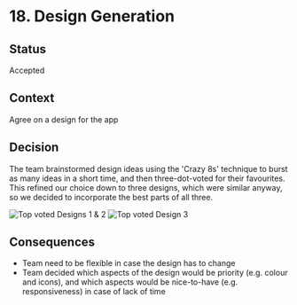 # 18. Design Generation

## Status

Accepted

## Context

Agree on a design for the app

## Decision

The team brainstormed design ideas using the 'Crazy 8s' technique to burst as many ideas in a short time, and then three-dot-voted for their favourites. This refined our choice down to three designs, which were similar anyway, so we decided to incorporate the best parts of all three.

![Top voted Designs 1 & 2](https://user-images.githubusercontent.com/32596770/77230153-247c3480-6b8a-11ea-815a-68116eb2c208.png)
![Top voted Design 3](https://user-images.githubusercontent.com/32596770/77230132-f8f94a00-6b89-11ea-9224-4f40a30b4205.png)

## Consequences

* Team need to be flexible in case the design has to change
* Team decided which aspects of the design would be priority (e.g. colour and icons), and which aspects would be nice-to-have (e.g. responsiveness) in case of lack of time 
